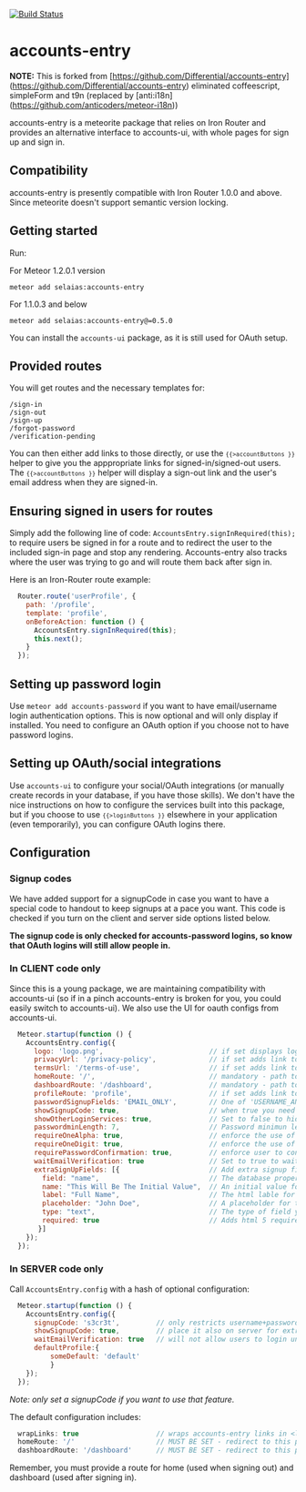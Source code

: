 

[![Build Status](https://travis-ci.org/selaias/accounts-entry.png)](https://travis-ci.org/selaias/accounts-entry)


# accounts-entry

**NOTE:** This is forked from [https://github.com/Differential/accounts-entry] (https://github.com/Differential/accounts-entry) eliminated coffeescript, simpleForm and t9n (replaced by [anti:i18n] (https://github.com/anticoders/meteor-i18n))

accounts-entry is a meteorite package that relies on Iron Router and provides an
alternative interface to accounts-ui, with whole pages for sign up
and sign in.


## Compatibility

accounts-entry is presently compatible with Iron Router 1.0.0 and above. Since meteorite doesn't support semantic version locking.

## Getting started

Run:

For Meteor 1.2.0.1 version
```
meteor add selaias:accounts-entry
```

For 1.1.0.3 and below 
```
meteor add selaias:accounts-entry@=0.5.0
```
You can install the `accounts-ui` package, as it is still used for OAuth setup.

## Provided routes

You will get routes and the necessary templates for:

```
/sign-in
/sign-out
/sign-up
/forgot-password
/verification-pending
```


You can then either add links to those directly, or use the <code>`{{>accountButtons }}`</code> helper to give you the apppropriate links for signed-in/signed-out users.  The <code>`{{>accountButtons }}`</code> helper will display a sign-out link and the user's email address when they are signed-in.

## Ensuring signed in users for routes

Simply add the following line of code: `AccountsEntry.signInRequired(this);` to require users be signed in for a route and to redirect the user to the included sign-in page and stop any rendering. Accounts-entry also tracks where the user was trying to go and will route them back after sign in.

Here is an Iron-Router route example:

````js
  Router.route('userProfile', {
    path: '/profile',
    template: 'profile',
    onBeforeAction: function () {
      AccountsEntry.signInRequired(this);
      this.next();
    }
  });
````

## Setting up password login

Use `meteor add accounts-password` if you want to have email/username login authentication options. This is now optional and will only display if installed. You need to configure an OAuth option if you choose not to have password logins.

## Setting up OAuth/social integrations


Use `accounts-ui` to configure your social/OAuth integrations (or manually create records in your database, if you have those skills). We don't have the nice instructions on how to configure the services built into this package, but if you choose to use <code>`{{>loginButtons }}`</code> elsewhere in your application (even temporarily), you can configure OAuth logins there.

## Configuration

### Signup codes

We have added support for a signupCode in case you want to have a special code to handout to keep signups at a pace you want. This code is checked if you turn on the client and server side options listed below.

**The signup code is only checked for accounts-password logins, so know that OAuth logins will still allow people in.**

### In CLIENT code only

Since this is a young package, we are maintaining compatibility with accounts-ui (so if in a pinch accounts-entry is broken for you, you could easily switch to accounts-ui). We also use the UI for oauth configs from accounts-ui.

```js
  Meteor.startup(function () {
    AccountsEntry.config({
      logo: 'logo.png',                          // if set displays logo above sign-in options
      privacyUrl: '/privacy-policy',             // if set adds link to privacy policy and 'you agree to ...' on sign-up page
      termsUrl: '/terms-of-use',                 // if set adds link to terms  'you agree to ...' on sign-up page
      homeRoute: '/',                            // mandatory - path to redirect to after sign-out
      dashboardRoute: '/dashboard',              // mandatory - path to redirect to after successful sign-in
      profileRoute: 'profile',                   // if set adds link to User Profile
      passwordSignupFields: 'EMAIL_ONLY',        // One of 'USERNAME_AND_EMAIL', 'USERNAME_AND_OPTIONAL_EMAIL', 'USERNAME_ONLY', or 'EMAIL_ONLY' (default).
      showSignupCode: true,                      // when true you need to set the 'signupCode' setting in the server (see below)
      showOtherLoginServices: true,              // Set to false to hide oauth login buttons on the signin/signup pages. Useful if you are using something like accounts-meld or want to oauth for api access
      passwordminLength: 7,                      // Password minimun lenght
      requireOneAlpha: true,                     // enforce the use of at least 1 char [a-z] while building the password
      requireOneDigit: true,                     // enforce the use of at least 1 digit while building the password
      requirePasswordConfirmation: true,         // enforce user to confirm password on signUp and resetPassword templates
      waitEmailVerification: true                // Set to true to wait until newly created user's email has been verified. 
      extraSignUpFields: [{                      // Add extra signup fields on the signup page
        field: "name",                           // The database property you want to store the data in
        name: "This Will Be The Initial Value",  // An initial value for the field, if you want one
        label: "Full Name",                      // The html lable for the field
        placeholder: "John Doe",                 // A placeholder for the field
        type: "text",                            // The type of field you want
        required: true                           // Adds html 5 required property if true
       }]
    });
  });
```

### In SERVER code only

Call `AccountsEntry.config` with a hash of optional configuration:

```js
  Meteor.startup(function () {
    AccountsEntry.config({
      signupCode: 's3cr3t',         // only restricts username+password users, not OAuth
      showSignupCode: true,         // place it also on server for extra security
      waitEmailVerification: true   // will not allow users to login until their email is verified.
      defaultProfile:{
          someDefault: 'default'
          }
    });
  });
```

*Note: only set a signupCode if you want to use that feature.*

The default configuration includes:

```js
  wrapLinks: true                   // wraps accounts-entry links in <li> for bootstrap compatability purposes
  homeRoute: '/'                    // MUST BE SET - redirect to this path after sign-out
  dashboardRoute: '/dashboard'      // MUST BE SET - redirect to this path after sign-in
```

Remember, you must provide a route for home (used when signing out) and
dashboard (used after signing in).
